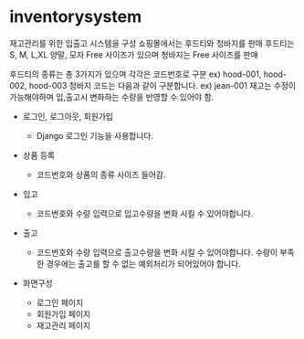 # inventorysystem

재고관리를 위한 입출고 시스템을 구성
쇼핑몰에서는 후드티와 청바지를 판매
후드티는 S, M, L,XL  양말, 모자 Free 사이즈가 있으며 청바지는 Free 사이즈를 판매

후드티의 종류는 총 3가지가 있으며 각각은 코드번호로 구분
ex) hood-001, hood-002, hood-003 
청바지 코드는 다음과 같이 구분합니다. ex) jean-001 
재고는 수정이 가능해야하며 입,출고시 변화하는 수량을 반영할 수 있어야 함. 


- 로그인, 로그아웃, 회원가입
    - Django 로그인 기능을 사용합니다.

- 상품 등록
	
    - 코드번호와 상품의 종류 사이즈 들어감.

- 입고
    - 코드번호와 수량 입력으로 입고수량을 변화 시킬 수 있어야합니다.

- 출고
    - 코드번호와 수량 입력으로 출고수량을 변화 시킬 수 있어야합니다. 
    수량이 부족한 경우에는 출고를 할 수 없는 예외처리가 되어있어야 합니다.
    
- 화면구성
	
    - 로그인 페이지
    - 회원가입 페이지 
    - 재고관리 페이지
    
